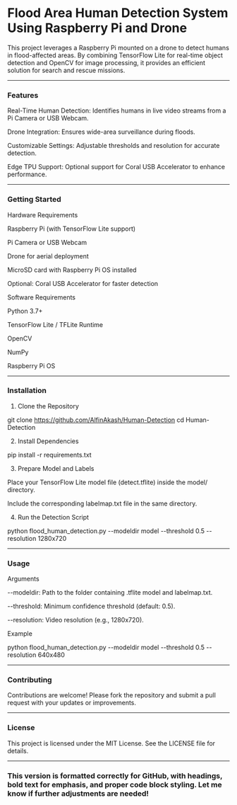 
# Flood Area Human Detection System Using Raspberry Pi and Drone

This project leverages a Raspberry Pi mounted on a drone to detect humans in flood-affected areas. By combining TensorFlow Lite for real-time object detection and OpenCV for image processing, it provides an efficient solution for search and rescue missions.


---

### Features

Real-Time Human Detection: Identifies humans in live video streams from a Pi Camera or USB Webcam.

Drone Integration: Ensures wide-area surveillance during floods.

Customizable Settings: Adjustable thresholds and resolution for accurate detection.

Edge TPU Support: Optional support for Coral USB Accelerator to enhance performance.



---

### Getting Started

Hardware Requirements

Raspberry Pi (with TensorFlow Lite support)

Pi Camera or USB Webcam

Drone for aerial deployment

MicroSD card with Raspberry Pi OS installed

Optional: Coral USB Accelerator for faster detection


Software Requirements

Python 3.7+

TensorFlow Lite / TFLite Runtime

OpenCV

NumPy

Raspberry Pi OS



---

### Installation

1. Clone the Repository

git clone https://github.com/AlfinAkash/Human-Detection
cd Human-Detection

2. Install Dependencies

pip install -r requirements.txt

3. Prepare Model and Labels

Place your TensorFlow Lite model file (detect.tflite) inside the model/ directory.

Include the corresponding labelmap.txt file in the same directory.


4. Run the Detection Script

python flood_human_detection.py --modeldir model --threshold 0.5 --resolution 1280x720


---

### Usage

Arguments

--modeldir: Path to the folder containing .tflite model and labelmap.txt.

--threshold: Minimum confidence threshold (default: 0.5).

--resolution: Video resolution (e.g., 1280x720).


Example

python flood_human_detection.py --modeldir model --threshold 0.5 --resolution 640x480


---

### Contributing

Contributions are welcome! Please fork the repository and submit a pull request with your updates or improvements.


---

### License

This project is licensed under the MIT License. See the LICENSE file for details.


---

### This version is formatted correctly for GitHub, with headings, bold text for emphasis, and proper code block styling. Let me know if further adjustments are needed!

